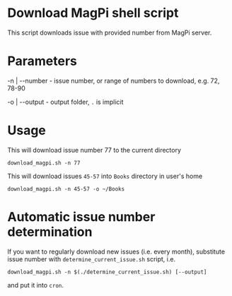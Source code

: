 # Download MagPi shell script

This script downloads issue with provided number from MagPi server.

# Parameters

-n | --number  - issue number, or range of numbers to download, e.g. 72, 78-90

-o | --output  - output folder, `.` is implicit

# Usage

This will download issue number 77 to the current directory

`download_magpi.sh -n 77`

This will download issues `45-57` into `Books` directory in user's home

`download_magpi.sh -n 45-57 -o ~/Books`

# Automatic issue number determination
If you want to regularly download new issues (i.e. every month), substitute 
issue number with `determine_current_issue.sh` script, i.e.

`download_magpi.sh -n $(./determine_current_issue.sh) [--output]`

and put it into `cron`.


